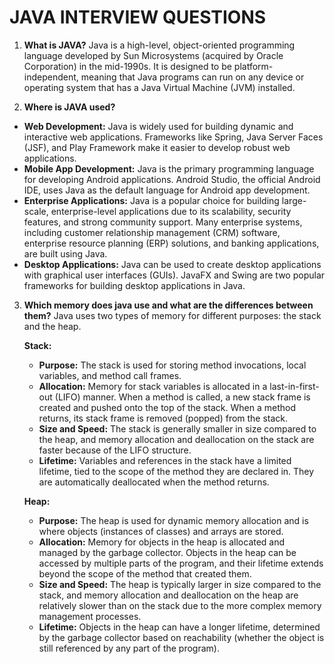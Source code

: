 # JAVA INTERVIEW QUESTIONS

1. **What is JAVA?**
Java is a high-level, object-oriented programming language developed by Sun Microsystems (acquired by Oracle Corporation) in the mid-1990s. It is designed to be platform-independent, meaning that Java programs can run on any device or operating system that has a Java Virtual Machine (JVM) installed.

2. **Where is JAVA used?**
- **Web Development:** Java is widely used for building dynamic and interactive web applications. Frameworks like Spring, Java Server Faces (JSF), and Play Framework make it easier to develop robust web applications.
- **Mobile App Development:** Java is the primary programming language for developing Android applications. Android Studio, the official Android IDE, uses Java as the default language for Android app development.
- **Enterprise Applications:** Java is a popular choice for building large-scale, enterprise-level applications due to its scalability, security features, and strong community support. Many enterprise systems, including customer relationship management (CRM) software, enterprise resource planning (ERP) solutions, and banking applications, are built using Java.
- **Desktop Applications:** Java can be used to create desktop applications with graphical user interfaces (GUIs). JavaFX and Swing are two popular frameworks for building desktop applications in Java.

3. **Which memory does java use and what are the differences between them?**
Java uses two types of memory for different purposes: the stack and the heap.

   **Stack:**
   - **Purpose:** The stack is used for storing method invocations, local variables, and method call frames.
   - **Allocation:** Memory for stack variables is allocated in a last-in-first-out (LIFO) manner. When a method is called, a new stack frame is created and pushed onto the top of the stack. When a method returns, its stack frame is removed (popped) from the stack.
   - **Size and Speed:** The stack is generally smaller in size compared to the heap, and memory allocation and deallocation on the stack are faster because of the LIFO structure.
   - **Lifetime:** Variables and references in the stack have a limited lifetime, tied to the scope of the method they are declared in. They are automatically deallocated when the method returns.

   **Heap:**
   - **Purpose:** The heap is used for dynamic memory allocation and is where objects (instances of classes) and arrays are stored.
   - **Allocation:** Memory for objects in the heap is allocated and managed by the garbage collector. Objects in the heap can be accessed by multiple parts of the program, and their lifetime extends beyond the scope of the method that created them.
   - **Size and Speed:** The heap is typically larger in size compared to the stack, and memory allocation and deallocation on the heap are relatively slower than on the stack due to the more complex memory management processes.
   - **Lifetime:** Objects in the heap can have a longer lifetime, determined by the garbage collector based on reachability (whether the object is still referenced by any part of the program).